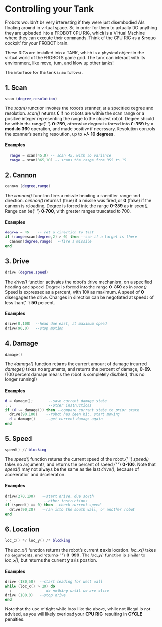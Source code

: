 
# Controlling your Tank

Frobots wouldn&rsquo;t be very interesting if they were just disembodied AIs floating around in virtual space. So in order for them to actually DO anything they are uploaded into a FROBOT CPU RIG, which is a Virtual Machine where they can execute their commands. Think of the CPU RIG as a &rsquo cockpit&rsquo; for your FROBOT brain.

These RIGs are installed into a TANK, which is a physical object in the virtual world of the FROBOTS game grid. The tank can interact with its environment, like move, turn, and blow up other tanks!

The interface for the tank is as follows:

## 1. Scan

```lua
scan (degree,resolution)
```

The *scan()* function invokes the robot&rsquo;s scanner, at a specified degree and resolution. *scan()* returns **0** if no robots are within the scan range or a positive integer representing the range to the closest robot. Degree should be within the range{' '} **0-359**, otherwise degree is forced into **0-359** by a **modulo 360** operation, and made positive if necessary. Resolution controls the scanner&rsquo;s sensing resolution, up to **+/- 10 degrees**.

#### Examples

  ```lua
    range = scan(45,0) -- scan 45, with no variance
    range = scan(365,10) -- scans the range from 355 to 15
  ```

## 2. Cannon

```lua
cannon (degree,range)
```

The *cannon()* function fires a missile heading a specified range and direction. *cannon()* returns **1** (true) if a missile was fired, or **0** (false) if the cannon is reloading. Degree is forced into the range **0-359** as in *scan()*. Range can be{' '} **0-700**, with greater ranges truncated to 700.

#### Examples

  ```lua
  degree = 45    -- set a direction to test
  if (range=scan(degree,2) > 0) then --see if a target is there
    cannon(degree,range)  --fire a missile
  end
  ```

## 3. Drive

```lua
drive (degree,speed)
```

The *drive()* function activates the robot&rsquo;s drive mechanism, on a specified heading and speed. Degree is forced into the range **0-359** as in *scan()*. Speed is expressed as a percent, with 100 as maximum. A speed of **0** disengages the drive. Changes in direction can be negotiated at speeds of less than{' '} **50** percent.

#### Examples

  ```lua
  drive(0,100)  --head due east, at maximum speed
  drive(90,0)   --stop motion
  ```

## 4. Damage

```lua
damage()
```

The *damage()* function returns the current amount of damage incurred. *damage()* takes no arguments, and returns the percent of damage, **0-99**. (100 percent damage means the robot is completely disabled, thus no longer running!)

#### Examples

  ```lua
  d = damage();       --save current damage state
  ; ; ;               --other instructions
  if (d ~= damage()) then --compare current state to prior state
    drive(90,100)    --robot has been hit, start moving
    d = damage()     --get current damage again
  end
  ```

## 5. Speed

```lua
speed() // blocking
```

The *speed()* function returns the current speed of the robot.{' '} *speed()* takes no arguments, and returns the percent of speed,{' '} **0-100**. Note that *speed()* may not always be the same as the last *drive()*, because of acceleration and deceleration.

#### Examples

  ```lua
  drive(270,100)   --start drive, due south
  ; ; ;             --other instructions
  if (speed() == 0) then --check current speed
    drive(90,20)   --ran into the south wall, or another robot
  end
  ```

## 6. Location

```lua
loc_x() */ loc_y() /* blocking
```

The *loc_x()* function returns the robot&rsquo;s current **x** axis location. *loc_x()* takes no arguments, and returns{' '} **0-999**. The *loc_y()* function is similar to *loc_x()*, but returns the current **y** axis position.

#### Examples

  ```lua
  drive (180,50)  --start heading for west wall
  while (loc_x() > 20) do
    ;              --do nothing until we are close
  drive (180,0)   --stop drive
  end
  ```

 Note that the use of tight while loop like the above, while not illegal is not advised, as you will likely overload your **CPU RIG**, resulting in **CYCLE** penalties.
